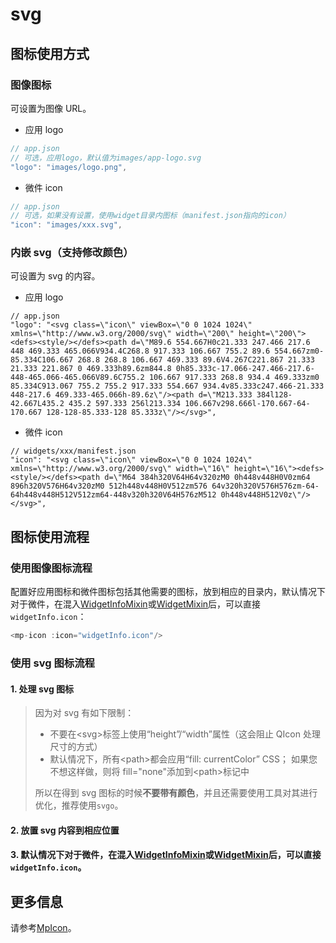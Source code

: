 # svg

## 图标使用方式

### 图像图标

可设置为图像 URL。

- 应用 logo

```js
// app.json
// 可选，应用logo，默认值为images/app-logo.svg
"logo": "images/logo.png",
```

- 微件 icon

```js
// app.json
// 可选，如果没有设置，使用widget目录内图标（manifest.json指向的icon）
"icon": "images/xxx.svg",
```

### 内嵌 svg（**支持修改颜色**）

可设置为 svg 的内容。

- 应用 logo

```
// app.json
"logo": "<svg class=\"icon\" viewBox=\"0 0 1024 1024\" xmlns=\"http://www.w3.org/2000/svg\" width=\"200\" height=\"200\"><defs><style/></defs><path d=\"M89.6 554.667H0c21.333 247.466 217.6 448 469.333 465.066V934.4C268.8 917.333 106.667 755.2 89.6 554.667zm0-85.334C106.667 268.8 268.8 106.667 469.333 89.6V4.267C221.867 21.333 21.333 221.867 0 469.333h89.6zm844.8 0h85.333c-17.066-247.466-217.6-448-465.066-465.066V89.6C755.2 106.667 917.333 268.8 934.4 469.333zm0 85.334C913.067 755.2 755.2 917.333 554.667 934.4v85.333c247.466-21.333 448-217.6 469.333-465.066h-89.6z\"/><path d=\"M213.333 384l128-42.667L435.2 435.2 597.333 256l213.334 106.667v298.666l-170.667-64-170.667 128-128-85.333-128 85.333z\"/></svg>",

```

- 微件 icon

```
// widgets/xxx/manifest.json
"icon": "<svg class=\"icon\" viewBox=\"0 0 1024 1024\" xmlns=\"http://www.w3.org/2000/svg\" width=\"16\" height=\"16\"><defs><style/></defs><path d=\"M64 384h320V64H64v320zM0 0h448v448H0V0zm64 896h320V576H64v320zM0 512h448v448H0V512zm576 64v320h320V576H576zm-64-64h448v448H512V512zm64-448v320h320V64H576zM512 0h448v448H512V0z\"/></svg>",
```

## 图标使用流程

### 使用图像图标流程

配置好应用图标和微件图标包括其他需要的图标，放到相应的目录内，默认情况下对于微件，在混入[WidgetInfoMixin](/zh/api/reference/widget-info-mixin.html)或[WidgetMixin](/zh/api/reference/widget-mixin.html)后，可以直接`widgetInfo.icon`：

```js
<mp-icon :icon="widgetInfo.icon"/>
```

### 使用 svg 图标流程

#### 1. 处理 svg 图标

> 因为对 svg 有如下限制：
>
> - 不要在\<svg\>标签上使用“height”/“width”属性（这会阻止 QIcon 处理尺寸的方式）
> - 默认情况下，所有\<path\>都会应用“fill: currentColor” CSS； 如果您不想这样做，则将 fill="none"添加到\<path\>标记中
>
> 所以在得到 svg 图标的时候**不要带有颜色**，并且还需要使用工具对其进行优化，推荐使用`svgo`。

#### 2. 放置 svg 内容到相应位置

#### 3. 默认情况下对于微件，在混入[WidgetInfoMixin](/zh/api/reference/widget-info-mixin.html)或[WidgetMixin](/zh/api/reference/widget-mixin.html)后，可以直接`widgetInfo.icon`。

## 更多信息

请参考[MpIcon](/zh/components/icon.html)。
